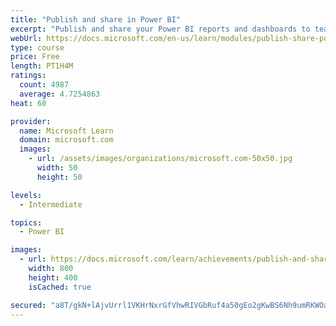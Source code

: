 ```yaml
---
title: "Publish and share in Power BI"
excerpt: "Publish and share your Power BI reports and dashboards to teammates in your organization or to everyone on the web."
webUrl: https://docs.microsoft.com/en-us/learn/modules/publish-share-power-bi/
type: course
price: Free
length: PT1H4M
ratings:
  count: 4987
  average: 4.7254863
heat: 60

provider:
  name: Microsoft Learn
  domain: microsoft.com
  images:
    - url: /assets/images/organizations/microsoft.com-50x50.jpg
      width: 50
      height: 50

levels:
  - Intermediate

topics:
  - Power BI

images:
  - url: https://docs.microsoft.com/learn/achievements/publish-and-share-with-power-bi-desktop-social.png
    width: 800
    height: 400
    isCached: true

secured: "a8T/gkN+lAjvUrrl1VKHrNxrGfVhwRIVGbRuf4a50gEo2gKwBS6Nh9umRKWOauOIr/XyZ9q+64oIiIWWwlKEHU4UaZNBXUwhAnp2UCr48GbPVEdLyr8ej9YenQjl+EgO9jAaKN1gMP3hCAHgiSrgRso1rYMN+LJfJtorGAnRJnN5FVAsm3jlUlC/qcmQ0kNKyXfFFDuBMkVOPIAKC3fHvrb8qP/eUegLGY6F0hQbz7T29BNfwzUb8Uk7j6IdI9w2A12aViwORdSxIC7rGoTFVpzVO6CIAEJS+j/1C3FjQjwuNPc0/eKRFZXHNNUQHID2w2TYk58tMy92dQctkc5qpEf5DQW3QJ62yL/Uk0Hfty8IweA5UZsa11v2g9PyA8lGJe1DwcMmNXP3NIhFguzeOZkZu7JJ/Vddbzocv38kcKw=;/u+PwfWNYBcKIlchwfMfsg=="
---
```


